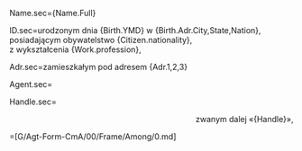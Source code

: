 Name.sec={Name.Full}

ID.sec=urodzonym dnia {Birth.YMD} w {Birth.Adr.City,State,Nation}, <br> posiadającym obywatelstwo  {Citizen.nationality}, <br>z wykształcenia  {Work.profession},

Adr.sec=zamieszkałym pod adresem {Adr.1,2,3}

Agent.sec=</i>

Handle.sec=<div align="right">zwanym dalej «{Handle}»,</div>

=[G/Agt-Form-CmA/00/Frame/Among/0.md]

